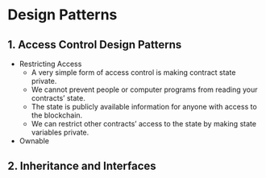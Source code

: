 # Design Patterns

## 1. Access Control Design Patterns

- Restricting Access
    - A very simple form of access control is making contract state private. 
    - We cannot prevent people or computer programs from reading your contracts’ state.
    - The state is publicly available information for anyone with access to the blockchain. 
    - We can restrict other contracts’ access to the state by making state variables private.
- Ownable

## 2. Inheritance and Interfaces